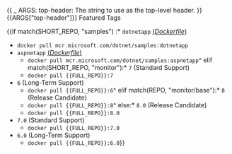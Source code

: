 {{
    _ ARGS:
      top-header: The string to use as the top-level header.
}}{{ARGS["top-header"]}} Featured Tags

{{if match(SHORT_REPO, "samples")
:* `dotnetapp` [(*Dockerfile*)](https://github.com/dotnet/dotnet-docker/blob/main/samples/dotnetapp/Dockerfile)
  * `docker pull mcr.microsoft.com/dotnet/samples:dotnetapp`
* `aspnetapp` [(*Dockerfile*)](https://github.com/dotnet/dotnet-docker/blob/main/samples/aspnetapp/Dockerfile)
  * `docker pull mcr.microsoft.com/dotnet/samples:aspnetapp`^
elif match(SHORT_REPO, "monitor"):* `7` (Standard Support)
  * `docker pull {{FULL_REPO}}:7`
* `6` (Long-Term Support)
  * `docker pull {{FULL_REPO}}:6`^
elif match(REPO, "monitor/base"):* `8` (Release Candidate)
  * `docker pull {{FULL_REPO}}:8`^
else:* `8.0` (Release Candidate)
  * `docker pull {{FULL_REPO}}:8.0`
* `7.0` (Standard Support)
  * `docker pull {{FULL_REPO}}:7.0`
* `6.0` (Long-Term Support)
  * `docker pull {{FULL_REPO}}:6.0`}}
